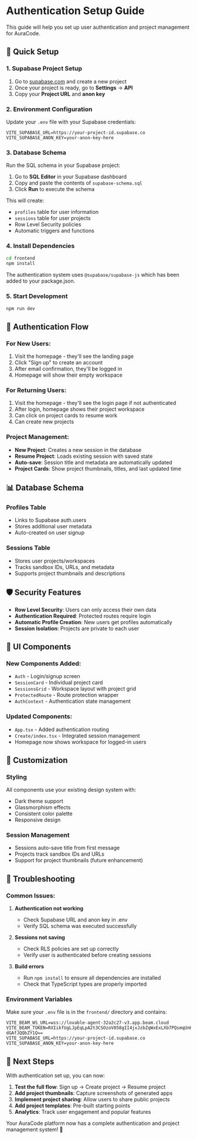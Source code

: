 # Authentication Setup Guide

This guide will help you set up user authentication and project management for AuraCode.

## 🚀 Quick Setup

### 1. Supabase Project Setup

1. Go to [supabase.com](https://supabase.com) and create a new project
2. Once your project is ready, go to **Settings** → **API**
3. Copy your **Project URL** and **anon key**

### 2. Environment Configuration

Update your `.env` file with your Supabase credentials:

```env
VITE_SUPABASE_URL=https://your-project-id.supabase.co
VITE_SUPABASE_ANON_KEY=your-anon-key-here
```

### 3. Database Schema

Run the SQL schema in your Supabase project:

1. Go to **SQL Editor** in your Supabase dashboard
2. Copy and paste the contents of `supabase-schema.sql`
3. Click **Run** to execute the schema

This will create:
- `profiles` table for user information
- `sessions` table for user projects
- Row Level Security policies
- Automatic triggers and functions

### 4. Install Dependencies

```bash
cd frontend
npm install
```

The authentication system uses `@supabase/supabase-js` which has been added to your package.json.

### 5. Start Development

```bash
npm run dev
```

## 🔐 Authentication Flow

### For New Users:
1. Visit the homepage - they'll see the landing page
2. Click "Sign up" to create an account
3. After email confirmation, they'll be logged in
4. Homepage will show their empty workspace

### For Returning Users:
1. Visit the homepage - they'll see the login page if not authenticated
2. After login, homepage shows their project workspace
3. Can click on project cards to resume work
4. Can create new projects

### Project Management:
- **New Project**: Creates a new session in the database
- **Resume Project**: Loads existing session with saved state
- **Auto-save**: Session title and metadata are automatically updated
- **Project Cards**: Show project thumbnails, titles, and last updated time

## 📊 Database Schema

### Profiles Table
- Links to Supabase auth.users
- Stores additional user metadata
- Auto-created on user signup

### Sessions Table
- Stores user projects/workspaces
- Tracks sandbox IDs, URLs, and metadata
- Supports project thumbnails and descriptions

## 🛡️ Security Features

- **Row Level Security**: Users can only access their own data
- **Authentication Required**: Protected routes require login
- **Automatic Profile Creation**: New users get profiles automatically
- **Session Isolation**: Projects are private to each user

## 🎨 UI Components

### New Components Added:
- `Auth` - Login/signup screen
- `SessionCard` - Individual project card
- `SessionsGrid` - Workspace layout with project grid
- `ProtectedRoute` - Route protection wrapper
- `AuthContext` - Authentication state management

### Updated Components:
- `App.tsx` - Added authentication routing
- `Create/index.tsx` - Integrated session management
- Homepage now shows workspace for logged-in users

## 🔧 Customization

### Styling
All components use your existing design system with:
- Dark theme support
- Glassmorphism effects
- Consistent color palette
- Responsive design

### Session Management
- Sessions auto-save title from first message
- Projects track sandbox IDs and URLs
- Support for project thumbnails (future enhancement)

## 🐛 Troubleshooting

### Common Issues:

1. **Authentication not working**
   - Check Supabase URL and anon key in .env
   - Verify SQL schema was executed successfully

2. **Sessions not saving**
   - Check RLS policies are set up correctly
   - Verify user is authenticated before creating sessions

3. **Build errors**
   - Run `npm install` to ensure all dependencies are installed
   - Check that TypeScript types are properly imported

### Environment Variables
Make sure your `.env` file is in the `frontend/` directory and contains:
```env
VITE_BEAM_WS_URL=wss://lovable-agent-32a2c27-v3.app.beam.cloud
VITE_BEAM_TOKEN=RXIikfUgLJpEqLpA2t3CSOzoV058gII4jxJzbZqWxExLXb7PQsmqUnKWf6Vti4Qmha9LQF4yS-dGAfJQQbZY1Q==
VITE_SUPABASE_URL=https://your-project-id.supabase.co
VITE_SUPABASE_ANON_KEY=your-anon-key-here
```

## 🎯 Next Steps

With authentication set up, you can now:

1. **Test the full flow**: Sign up → Create project → Resume project
2. **Add project thumbnails**: Capture screenshots of generated apps
3. **Implement project sharing**: Allow users to share public projects
4. **Add project templates**: Pre-built starting points
5. **Analytics**: Track user engagement and popular features

Your AuraCode platform now has a complete authentication and project management system! 🚀